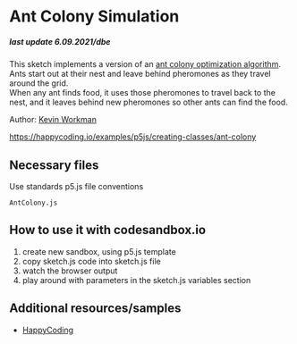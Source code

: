 # Ant Colony Simulation

##### last update 6.09.2021/dbe

This sketch implements a version of an [ant colony optimization algorithm](https://en.wikipedia.org/wiki/Ant_colony_optimization_algorithms).  
Ants start out at their nest and leave behind pheromones as they travel around the grid.  
When any ant finds food, it uses those pheromones to travel back to the nest, and it leaves behind new pheromones so other ants can find the food.

Author: [Kevin Workman](https://stackoverflow.com/cv/KevinWorkman)

https://happycoding.io/examples/p5js/creating-classes/ant-colony

## Necessary files

Use standards p5.js file conventions
```
AntColony.js
```

## How to use it with codesandbox.io

1. create new sandbox, using p5.js template
1. copy sketch.js code into sketch.js file
1. watch the browser output
1. play around with parameters in the sketch.js variables section 

## Additional resources/samples
* [HappyCoding](https://happycoding.io/examples/p5js/creating-classes/ant-colony)


